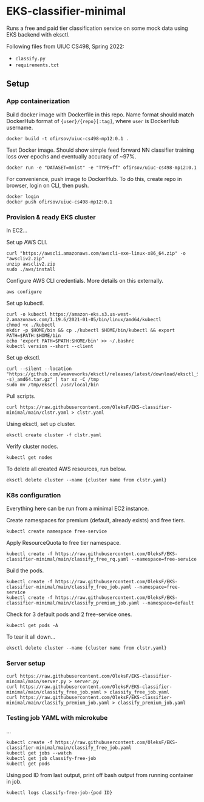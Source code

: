 # EKS-classifier-minimal

Runs a free and paid tier classification service on some mock data using EKS backend with eksctl.

Following files from UIUC CS498, Spring 2022:
- `classify.py`
- `requirements.txt`

## Setup

### App containerization

Build docker image with Dockerfile in this repo. Name format should match DockerHub format of `{user}/{repo}[:tag]`, where `user` is DockerHub username.

```
docker build -t ofirsov/uiuc-cs498-mp12:0.1 .
```

Test Docker image. Should show simple feed forward NN classifier training loss over epochs and eventually accuracy of ~97%.

```
docker run -e "DATASET=mnist" -e "TYPE=ff" ofirsov/uiuc-cs498-mp12:0.1
```

For convenience, push image to DockerHub. To do this, create repo in browser, login on CLI, then push.

```
docker login
docker push ofirsov/uiuc-cs498-mp12:0.1
```

### Provision & ready EKS cluster

In EC2...

Set up AWS CLI.

```
curl "https://awscli.amazonaws.com/awscli-exe-linux-x86_64.zip" -o "awscliv2.zip"
unzip awscliv2.zip
sudo ./aws/install
```

Configure AWS CLI credentials. More details on this externally.

```
aws configure
```

Set up kubectl.

```
curl -o kubectl https://amazon-eks.s3.us-west-2.amazonaws.com/1.19.6/2021-01-05/bin/linux/amd64/kubectl
chmod +x ./kubectl
mkdir -p $HOME/bin && cp ./kubectl $HOME/bin/kubectl && export PATH=$PATH:$HOME/bin
echo 'export PATH=$PATH:$HOME/bin' >> ~/.bashrc
kubectl version --short --client
```

Set up eksctl.

```
curl --silent --location "https://github.com/weaveworks/eksctl/releases/latest/download/eksctl_$(uname -s)_amd64.tar.gz" | tar xz -C /tmp
sudo mv /tmp/eksctl /usr/local/bin
```

Pull scripts.

```
curl https://raw.githubusercontent.com/OleksF/EKS-classifier-minimal/main/clstr.yaml > clstr.yaml
```

Using eksctl, set up cluster.

```
eksctl create cluster -f clstr.yaml
```

Verify cluster nodes.

```
kubectl get nodes
```

To delete all created AWS resources, run below.

```
eksctl delete cluster --name {cluster name from clstr.yaml}
```


### K8s configuration

Everything here can be run from a minimal EC2 instance.

Create namespaces for premium (default, already exists) and free tiers.

```
kubectl create namespace free-service
```

Apply ResourceQuota to free tier namespace.

```
kubectl create -f https://raw.githubusercontent.com/OleksF/EKS-classifier-minimal/main/classify_free_rq.yaml --namespace=free-service
```

Build the pods.

```
kubectl create -f https://raw.githubusercontent.com/OleksF/EKS-classifier-minimal/main/classify_free_job.yaml --namespace=free-service
kubectl create -f https://raw.githubusercontent.com/OleksF/EKS-classifier-minimal/main/classify_premium_job.yaml --namespace=default
```

Check for 3 default pods and 2 free-service ones.

```
kubectl get pods -A
```

To tear it all down...

```
eksctl delete cluster --name {cluster name from clstr.yaml}
```

### Server setup

```
curl https://raw.githubusercontent.com/OleksF/EKS-classifier-minimal/main/server.py > server.py
curl https://raw.githubusercontent.com/OleksF/EKS-classifier-minimal/main/classify_free_job.yaml > classify_free_job.yaml
curl https://raw.githubusercontent.com/OleksF/EKS-classifier-minimal/main/classify_premium_job.yaml > classify_premium_job.yaml
```

### Testing job YAML with microkube

...

```
kubectl create -f https://raw.githubusercontent.com/OleksF/EKS-classifier-minimal/main/classify_free_job.yaml
kubectl get jobs --watch
kubectl get job classify-free-job
kubectl get pods
```

Using pod ID from last output, print off bash output from running container in job.

```
kubectl logs classify-free-job-{pod ID}
```